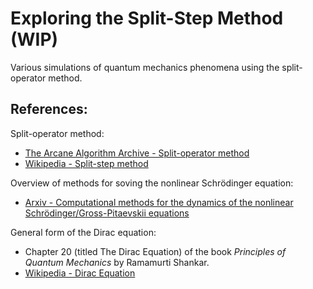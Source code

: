 # Exploring the Split-Step Method (WIP)

Various simulations of quantum mechanics phenomena using the
split-operator method.

## References:

Split-operator method:
 - [The Arcane Algorithm Archive - Split-operator method](https://www.algorithm-archive.org/contents/split-operator_method/split-operator_method.html)
 - [Wikipedia - Split-step method](https://en.wikipedia.org/wiki/Split-step_method)

Overview of methods for soving the nonlinear Schrödinger equation:
 - [Arxiv - Computational methods for the dynamics of the nonlinear Schrödinger/Gross-Pitaevskii equations](https://arxiv.org/abs/1305.1093)

General form of the Dirac equation:
 - Chapter 20 (titled The Dirac Equation) of the book <i>Principles of Quantum Mechanics</i> by Ramamurti Shankar.
 - [Wikipedia - Dirac Equation](https://en.wikipedia.org/wiki/Dirac_equation)